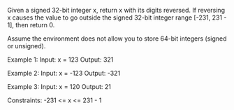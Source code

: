 Given a signed 32-bit integer x, return x with its digits reversed. If reversing x causes the value to go outside the
signed 32-bit integer range [-231, 231 - 1], then return 0.

Assume the environment does not allow you to store 64-bit integers (signed or unsigned).

Example 1:
Input: x = 123 Output: 321 

Example 2:
Input: x = -123 Output: -321 

Example 3: 
Input: x = 120 Output: 21


Constraints:
-231 <= x <= 231 - 1